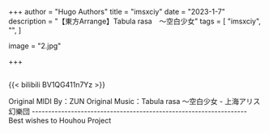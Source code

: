 +++
author = "Hugo Authors"
title = "imsxciy"
date = "2023-1-7"
description = "【東方Arrange】Tabula rasa　～空白少女"
tags = [
    "imsxciy",
    "",
]

image = "2.jpg"

+++



## 

{{< bilibili BV1QG411n7Yz >}}

Original MIDI By：ZUN Original Music：Tabula rasa ～空白少女 - 上海アリス幻樂団 ------------------------------------------------------------------ Best wishes to Houhou Project

